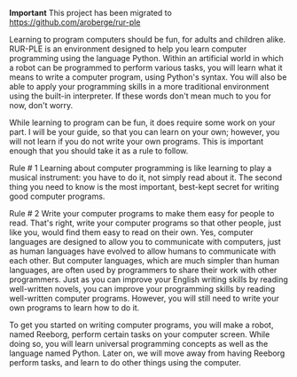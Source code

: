**Important** This project has been migrated to https://github.com/aroberge/rur-ple

Learning to program computers should be fun, for adults and children alike. RUR-PLE is an environment designed to help you learn computer programming using the language Python. Within an artificial world in which a robot can be programmed to perform various tasks, you will learn what it means to write a computer program, using Python's syntax. You will also be able to apply your programming skills in a more traditional environment using the built-in interpreter. If these words don't mean much to you for now, don't worry.

While learning to program can be fun, it does require some work on your part. I will be your guide, so that you can learn on your own; however, you will not learn if you do not write your own programs. This is important enough that you should take it as a rule to follow.

Rule # 1
Learning about computer programming is like learning to play a musical instrument: you have to do it, not simply read about it.
The second thing you need to know is the most important, best-kept secret for writing good computer programs.

Rule # 2
Write your computer programs to make them easy for people to read.
That's right, write your computer programs so that other people, just like you, would find them easy to read on their own. Yes, computer languages are designed to allow you to communicate with computers, just as human languages have evolved to allow humans to communicate with each other. But computer languages, which are much simpler than human languages, are often used by programmers to share their work with other programmers. Just as you can improve your English writing skills by reading well-written novels, you can improve your programming skills by reading well-written computer programs. However, you will still need to write your own programs to learn how to do it.

To get you started on writing computer programs, you will make a robot, named Reeborg, perform certain tasks on your computer screen. While doing so, you will learn universal programming concepts as well as the language named Python. Later on, we will move away from having Reeborg perform tasks, and learn to do other things using the computer.
